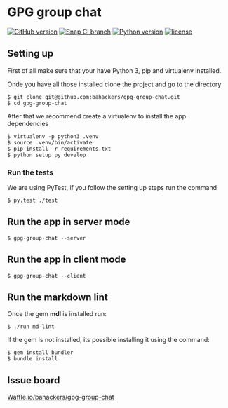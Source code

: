# GPG group chat

[![GitHub version](https://img.shields.io/badge/version-dev-brightgreen.svg)]()
[![Snap CI branch](https://img.shields.io/snap-ci/bahackers/gpg-group-chat/master.svg?maxAge=2592000)](https://snap-ci.com/bahackers/gpg-group-chat/branch/master)
[![Python version](https://img.shields.io/badge/python-3.4-blue.svg)]()
[![license](https://img.shields.io/badge/license-GPL-blue.svg?maxAge=2592000)]()

## Setting up

First of all make sure that your have Python 3, pip and virtualenv installed.

Onde you have all those installed clone the project and go to the directory

```shell
$ git clone git@github.com:bahackers/gpg-group-chat.git
$ cd gpg-group-chat
```

After that we recommend create a virtualenv to install the app dependencies

```shell
$ virtualenv -p python3 .venv
$ source .venv/bin/activate
$ pip install -r requirements.txt
$ python setup.py develop
```

### Run the tests

We are using PyTest, if you follow the setting up steps run the command

```shell
$ py.test ./test
```

## Run the app in server mode

```shell
$ gpg-group-chat --server
```

## Run the app in client mode

```shell
$ gpg-group-chat --client
```

## Run the markdown lint

Once the gem **mdl** is installed run:

```shell
$ ./run md-lint
```

If the gem is not installed, its possible installing it using the command:

```shell
$ gem install bundler
$ bundle install
```

## Issue board

[Waffle.io/bahackers/gpg-group-chat](https://waffle.io/bahackers/gpg-group-chat)
